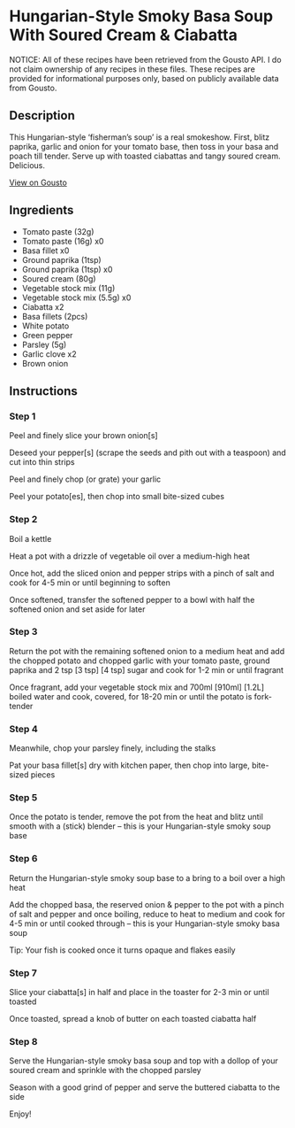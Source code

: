 # Hungarian-Style Smoky Basa Soup With Soured Cream & Ciabatta

NOTICE: All of these recipes have been retrieved from the Gousto API. I do not claim ownership of any recipes in these files. These recipes are provided for informational purposes only, based on publicly available data from Gousto.

## Description

This Hungarian-style ‘fisherman’s soup’ is a real smokeshow. First, blitz paprika, garlic and onion for your tomato base, then toss in your basa and poach till tender. Serve up with toasted ciabattas and tangy soured cream. Delicious.

[View on Gousto](https://www.gousto.co.uk/recipes/cookbook/hungarian-style-smoky-basa-soup-with-sour-cream-ciabatta)

## Ingredients

- Tomato paste (32g)
- Tomato paste (16g) x0
- Basa fillet x0
- Ground paprika (1tsp)
- Ground paprika (1tsp) x0
- Soured cream (80g)
- Vegetable stock mix (11g)
- Vegetable stock mix (5.5g) x0
- Ciabatta x2
- Basa fillets (2pcs)
- White potato
- Green pepper
- Parsley (5g)
- Garlic clove x2
- Brown onion

## Instructions


### Step 1

Peel and finely slice your brown onion[s]

Deseed your pepper[s] (scrape the seeds and pith out with a teaspoon) and cut into thin strips

Peel and finely chop (or grate) your garlic

Peel your potato[es], then chop into small bite-sized cubes


### Step 2

Boil a kettle

Heat a pot with a drizzle of vegetable oil over a medium-high heat

Once hot, add the sliced onion and pepper strips with a pinch of salt and cook for 4-5 min or until beginning to soften

Once softened, transfer the softened pepper to a bowl with half the softened onion and set aside for later


### Step 3

Return the pot with the remaining softened onion to a medium heat and add the chopped potato and chopped garlic with your tomato paste, ground paprika and 2 tsp <span class="text-purple">[3 tsp]</span><span class="text-danger"> [4 tsp]</span> sugar and cook for 1-2 min or until fragrant

Once fragrant, add your vegetable stock mix and 700ml<span class="text-purple"> [910ml] </span><span class="text-danger">[1.2L]</span> boiled water and cook, covered, for 18-20 min or until the potato is fork-tender


### Step 4

Meanwhile, chop your parsley finely, including the stalks

Pat your basa fillet[s] dry with kitchen paper, then chop into large, bite-sized pieces


### Step 5

Once the potato is tender, remove the pot from the heat and blitz until smooth with a (stick) blender – this is your Hungarian-style smoky soup base


### Step 6

Return the Hungarian-style smoky soup base to a bring to a boil over a high heat

Add the chopped basa, the reserved onion & pepper to the pot with a pinch of salt and pepper and once boiling, reduce to heat to medium and cook for 4-5 min or until cooked through – this is your Hungarian-style smoky basa soup

Tip: Your fish is cooked once it turns opaque and flakes easily


### Step 7

Slice your ciabatta[s] in half and place in the toaster for 2-3 min or until toasted

Once toasted, spread a knob of butter on each toasted ciabatta half

### Step 8

Serve the Hungarian-style smoky basa soup and top with a dollop of your soured cream and sprinkle with the chopped parsley

Season with a good grind of pepper and serve the buttered ciabatta to the side

Enjoy!

